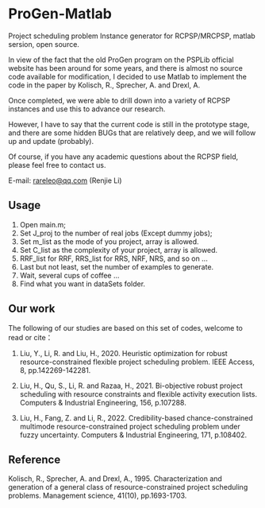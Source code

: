 # ProGen-Matlab

Project scheduling problem Instance generator for RCPSP/MRCPSP, matlab sersion, open source.

In view of the fact that the old ProGen program on the PSPLib official website has been around for some years, and there is almost no source code available for modification, I decided to use Matlab to implement the code in the paper by Kolisch, R., Sprecher, A. and Drexl, A.

Once completed, we were able to drill down into a variety of RCPSP instances and use this to advance our research.

However, I have to say that the current code is still in the prototype stage, and there are some hidden BUGs that are relatively deep, and we will follow up and update (probably).

Of course, if you have any academic questions about the RCPSP field, please feel free to contact us.

E-mail: rareleo@qq.com (Renjie Li)

## Usage

1. Open main.m;
2. Set J_proj to the number of real jobs (Except dummy jobs);
3. Set m_list as the mode of you project, array is allowed.
4. Set C_list as the complexity of your project, array is allowed.
5. RRF_list for RRF, RRS_list for RRS, NRF, NRS, and so on ...
6. Last but not least, set the number of examples to generate.
7. Wait, several cups of coffee ...
8. Find what you want in dataSets folder.

## Our work

The following of our studies are based on this set of codes, welcome to read or cite：

1. Liu, Y., Li, R. and Liu, H., 2020. Heuristic optimization for robust resource-constrained flexible project scheduling problem. IEEE Access, 8, pp.142269-142281.

2. Liu, H., Qu, S., Li, R. and Razaa, H., 2021. Bi-objective robust project scheduling with resource constraints and flexible activity execution lists. Computers & Industrial Engineering, 156, p.107288.

3. Liu, H., Fang, Z. and Li, R., 2022. Credibility-based chance-constrained multimode resource-constrained project scheduling problem under fuzzy uncertainty. Computers & Industrial Engineering, 171, p.108402.

## Reference

Kolisch, R., Sprecher, A. and Drexl, A., 1995. Characterization and generation of a general class of resource-constrained project scheduling problems. Management science, 41(10), pp.1693-1703.

